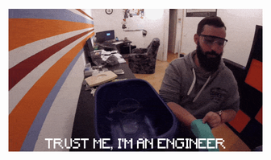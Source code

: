 <p align="center">
<img src="https://github.com/Jack12816/Jack12816/blob/master/assets/me.gif" />
</p>
